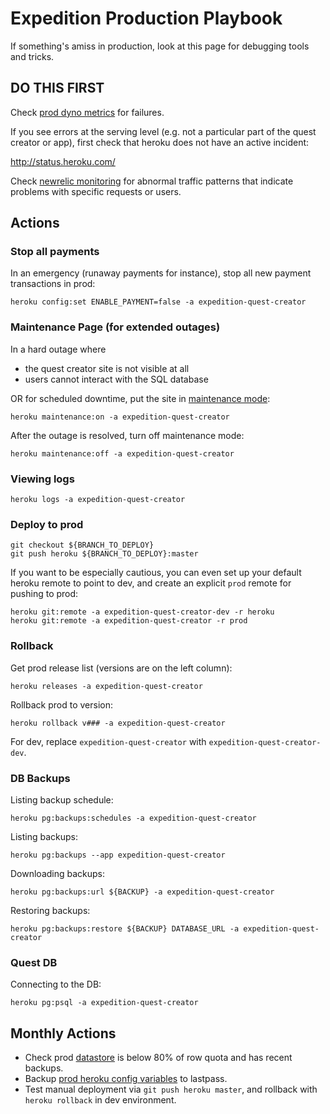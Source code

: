 # Expedition Production Playbook

If something's amiss in production, look at this page for debugging tools and tricks.

## DO THIS FIRST

Check [prod dyno metrics](https://dashboard.heroku.com/apps/expedition-quest-creator/metrics/web) for failures.

If you see errors at the serving level (e.g. not a particular part of the quest creator or app), first check that heroku does not have an active incident:

http://status.heroku.com/

Check [newrelic monitoring](https://rpm.newrelic.com/accounts/988111/applications/65715175) for abnormal traffic patterns that indicate problems with specific requests or users.

## Actions

### Stop all payments

In an emergency (runaway payments for instance), stop all new payment transactions in prod:

```shell
heroku config:set ENABLE_PAYMENT=false -a expedition-quest-creator
```

### Maintenance Page (for extended outages)

In a hard outage where
- the quest creator site is not visible at all
- users cannot interact with the SQL database

OR for scheduled downtime, put the site in [maintenance mode](https://devcenter.heroku.com/articles/maintenance-mode):

```shell
heroku maintenance:on -a expedition-quest-creator
```

After the outage is resolved, turn off maintenance mode:

```shell
heroku maintenance:off -a expedition-quest-creator
```

### Viewing logs

```shell
heroku logs -a expedition-quest-creator
```

### Deploy to prod

```shell
git checkout ${BRANCH_TO_DEPLOY}
git push heroku ${BRANCH_TO_DEPLOY}:master
```

If you want to be especially cautious, you can even set up your default heroku remote to point to dev, and create an explicit `prod` remote for pushing to prod:
```
heroku git:remote -a expedition-quest-creator-dev -r heroku
heroku git:remote -a expedition-quest-creator -r prod
```

### Rollback

Get prod release list (versions are on the left column):

```shell
heroku releases -a expedition-quest-creator
```

Rollback prod to version:

```shell
heroku rollback v### -a expedition-quest-creator
```

For dev, replace `expedition-quest-creator` with `expedition-quest-creator-dev`.

### DB Backups

Listing backup schedule:

```shell
heroku pg:backups:schedules -a expedition-quest-creator
```

Listing backups:

```shell
heroku pg:backups --app expedition-quest-creator
```

Downloading backups:

```shell
heroku pg:backups:url ${BACKUP} -a expedition-quest-creator
```

Restoring backups:
```shell
heroku pg:backups:restore ${BACKUP} DATABASE_URL -a expedition-quest-creator
```

### Quest DB

Connecting to the DB:

```shell
heroku pg:psql -a expedition-quest-creator
```

## Monthly Actions

- Check prod [datastore](https://data.heroku.com/) is below 80% of row quota and has recent backups.
- Backup [prod heroku config variables](https://dashboard.heroku.com/apps/expedition-quest-creator/settings) to lastpass.
- Test manual deployment via `git push heroku master`, and rollback with `heroku rollback` in dev environment.

